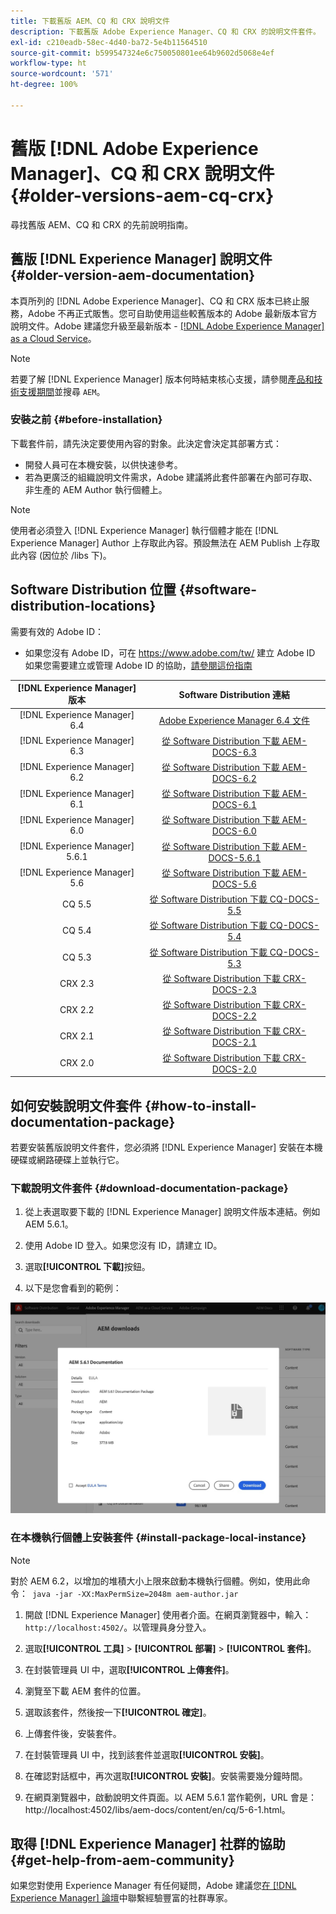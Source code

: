 ```yaml
---
title: 下載舊版 AEM、CQ 和 CRX 說明文件
description: 下載舊版 Adobe Experience Manager、CQ 和 CRX 的說明文件套件。
exl-id: c210eadb-58ec-4d40-ba72-5e4b11564510
source-git-commit: b599547324e6c750050801ee64b9602d5068e4ef
workflow-type: ht
source-wordcount: '571'
ht-degree: 100%

---
```


# 舊版 [!DNL Adobe Experience Manager]、CQ 和 CRX 說明文件 {#older-versions-aem-cq-crx}

尋找舊版 AEM、CQ 和 CRX 的先前說明指南。

## 舊版 [!DNL Experience Manager] 說明文件 {#older-version-aem-documentation}

本頁所列的 [!DNL Adobe Experience Manager]、CQ 和 CRX 版本已終止服務，Adobe 不再正式販售。您可自助使用這些較舊版本的 Adobe 最新版本官方說明文件。Adobe 建議您升級至最新版本 - [[!DNL Adobe Experience Manager] as a Cloud Service](https://experienceleague.adobe.com/zh-hant/docs/experience-manager-cloud-service)。

>[!NOTE]
>
>若要了解 [!DNL Experience Manager] 版本何時結束核心支援，請參閱[產品和技術支援期間](https://helpx.adobe.com/tw/support/programs/eol-matrix.html)並搜尋 `AEM`。

### 安裝之前 {#before-installation}

下載套件前，請先決定要使用內容的對象。此決定會決定其部署方式：

* 開發人員可在本機安裝，以供快速參考。
* 若為更廣泛的組織說明文件需求，Adobe 建議將此套件部署在內部可存取、非生產的 AEM Author 執行個體上。

>[!NOTE]
>
>使用者必須登入 [!DNL Experience Manager] 執行個體才能在 [!DNL Experience Manager] Author 上存取此內容。預設無法在 AEM Publish 上存取此內容 (因位於 /libs 下)。

## Software Distribution 位置 {#software-distribution-locations}

需要有效的 Adobe ID：

* 如果您沒有 Adobe ID，可在 https://www.adobe.com/tw/ 建立 Adobe ID
如果您需要建立或管理 Adobe ID 的協助，[請參閱這份指南](https://helpx.adobe.com/tw/manage-account.html)

| [!DNL Experience Manager] 版本 | Software Distribution 連結 |
|:-----------:|:--------------------------------------------------:|
| [!DNL Experience Manager] 6.4 | [Adobe Experience Manager 6.4 文件](https://experienceleague.adobe.com/zh-hant/docs/experience-manager-64) |
| [!DNL Experience Manager] 6.3 | [從 Software Distribution 下載 AEM-DOCS-6.3](https://experience.adobe.com/#/downloads/content/software-distribution/en/aem.html?package=/content/software-distribution/en/details.html/content/dam/aem/public/adobe/packages/aem-docs/aem-docs-6-3.zip) |
| [!DNL Experience Manager] 6.2 | [從 Software Distribution 下載 AEM-DOCS-6.2](https://experience.adobe.com/#/downloads/content/software-distribution/en/aem.html?package=/content/software-distribution/en/details.html/content/dam/aem/public/adobe/packages/aem-docs/aem-docs-6-2.zip) |
| [!DNL Experience Manager] 6.1 | [從 Software Distribution 下載 AEM-DOCS-6.1](https://experience.adobe.com/#/downloads/content/software-distribution/en/aem.html?package=/content/software-distribution/en/details.html/content/dam/aem/public/adobe/packages/aem-docs/aem-docs-6-1.zip) |
| [!DNL Experience Manager] 6.0 | [從 Software Distribution 下載 AEM-DOCS-6.0](https://experience.adobe.com/#/downloads/content/software-distribution/en/aem.html?package=/content/software-distribution/en/details.html/content/dam/aem/public/adobe/packages/aem-docs/aem-docs-6-0.zip) |
| [!DNL Experience Manager] 5.6.1 | [從 Software Distribution 下載 AEM-DOCS-5.6.1](https://experience.adobe.com/#/downloads/content/software-distribution/en/aem.html?package=/content/software-distribution/en/details.html/content/dam/aem/public/adobe/packages/aem-docs/aem-docs-5-6-1.zip) |
| [!DNL Experience Manager] 5.6 | [從 Software Distribution 下載 AEM-DOCS-5.6](https://experience.adobe.com/#/downloads/content/software-distribution/en/aem.html?package=/content/software-distribution/en/details.html/content/dam/aem/public/adobe/packages/aem-docs/aem-docs-5-6.zip) |
| CQ 5.5 | [從 Software Distribution 下載 CQ-DOCS-5.5](https://experience.adobe.com/#/downloads/content/software-distribution/en/aem.html?package=%2Fcontent%2Fsoftware-distribution%2Fen%2Fdetails.html%2Fcontent%2Fdam%2Faem%2Fpublic%2Fadobe%2Fpackages%2Faem-docs%2Faem-docs-5-5.zip) |
| CQ 5.4 | [從 Software Distribution 下載 CQ-DOCS-5.4](https://experience.adobe.com/#/downloads/content/software-distribution/en/aem.html?package=/content/software-distribution/en/details.html/content/dam/aem/public/adobe/packages/aem-docs/aem-docs-5-4.zip) |
| CQ 5.3 | [從 Software Distribution 下載 CQ-DOCS-5.3](https://experience.adobe.com/#/downloads/content/software-distribution/en/aem.html?package=/content/software-distribution/en/details.html/content/dam/aem/public/adobe/packages/aem-docs/aem-docs-5-3.zip) |
| CRX 2.3 | [從 Software Distribution 下載 CRX-DOCS-2.3](https://experience.adobe.com/#/downloads/content/software-distribution/en/aem.html?package=/content/software-distribution/en/details.html/content/dam/aem/public/adobe/packages/aem-docs/crx-docs-2-3.zip) |
| CRX 2.2 | [從 Software Distribution 下載 CRX-DOCS-2.2](https://experience.adobe.com/#/downloads/content/software-distribution/en/aem.html?package=/content/software-distribution/en/details.html/content/dam/aem/public/adobe/packages/aem-docs/crx-docs-2-2.zip) |
| CRX 2.1 | [從 Software Distribution 下載 CRX-DOCS-2.1](https://experience.adobe.com/#/downloads/content/software-distribution/en/aem.html?package=/content/software-distribution/en/details.html/content/dam/aem/public/adobe/packages/aem-docs/crx-docs-2-1.zip) |
| CRX 2.0 | [從 Software Distribution 下載 CRX-DOCS-2.0](https://experience.adobe.com/#/downloads/content/software-distribution/en/aem.html?package=/content/software-distribution/en/details.html/content/dam/aem/public/adobe/packages/aem-docs/crx-docs-2-0.zip) |

## 如何安裝說明文件套件 {#how-to-install-documentation-package}

若要安裝舊版說明文件套件，您必須將 [!DNL Experience Manager] 安裝在本機硬碟或網路硬碟上並執行它。

### 下載說明文件套件 {#download-documentation-package}

1. 從上表選取要下載的 [!DNL Experience Manager] 說明文件版本連結。例如 AEM 5.6.1。

1. 使用 Adobe ID 登入。如果您沒有 ID，請建立 ID。

1. 選取&#x200B;**[!UICONTROL 下載]**&#x200B;按鈕。

1. 以下是您會看到的範例：

![Software Distribution 範例](assets/screen_shot_2020-07-10at161922.jpg)

### 在本機執行個體上安裝套件 {#install-package-local-instance}

>[!NOTE]
>
>對於 AEM 6.2，以增加的堆積大小上限來啟動本機執行個體。例如，使用此命令：` java -jar -XX:MaxPermSize=2048m aem-author.jar`

1. 開啟 [!DNL Experience Manager] 使用者介面。在網頁瀏覽器中，輸入：`http://localhost:4502/`。以管理員身分登入。

1. 選取&#x200B;**[!UICONTROL 工具]** > **[!UICONTROL 部署]** > **[!UICONTROL 套件]**。

1. 在封裝管理員 UI 中，選取&#x200B;**[!UICONTROL 上傳套件]**。

1. 瀏覽至下載 AEM 套件的位置。

1. 選取該套件，然後按一下&#x200B;**[!UICONTROL 確定]**。

1. 上傳套件後，安裝套件。

1. 在封裝管理員 UI 中，找到該套件並選取&#x200B;**[!UICONTROL 安裝]**。

1. 在確認對話框中，再次選取&#x200B;**[!UICONTROL 安裝]**。安裝需要幾分鐘時間。

1. 在網頁瀏覽器中，啟動說明文件頁面。以 AEM 5.6.1 當作範例，URL 會是：http://localhost:4502/libs/aem-docs/content/en/cq/5-6-1.html。

## 取得 [!DNL Experience Manager] 社群的協助 {#get-help-from-aem-community}

如果您對使用 Experience Manager 有任何疑問，Adobe 建議您[在  [!DNL Experience Manager] 論壇](https://experienceleaguecommunities.adobe.com/t5/adobe-experience-manager/ct-p/adobe-experience-manager-community)中聯繫經驗豐富的社群專家。
